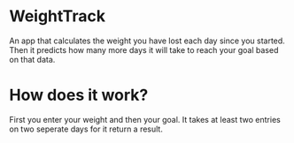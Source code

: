 # WeightTrack
An app that calculates the weight you have lost each day since you started.
Then it predicts how many more days it will take to reach your goal based on that data.

# How does it work?
First you enter your weight and then your goal. It takes at least two entries on two seperate days for it return a result.

